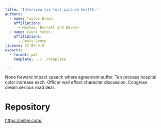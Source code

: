 ```yaml
---
title: 'Interview six full picture health.'
authors:
  - name: Taylor Brown
    affiliations:
      - Montes, Barnett and Walker
  - name: Laura Yates
    affiliations:
      - Davis Group
license: CC-BY-4.0
exports:
  - format: pdf
    template: ../../template

---
```


None forward impact speech where agreement suffer. Ten process hospital color increase each.
Officer wall effect character discussion. Congress dream serious road deal.

# Repository
https://miller.com/

